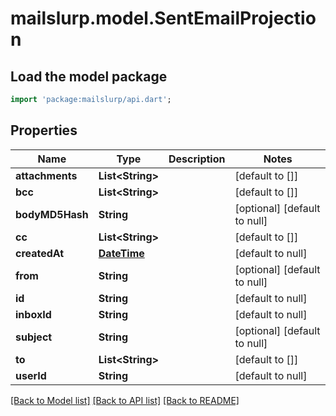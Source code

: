 # mailslurp.model.SentEmailProjection

## Load the model package
```dart
import 'package:mailslurp/api.dart';
```

## Properties
Name | Type | Description | Notes
------------ | ------------- | ------------- | -------------
**attachments** | **List&lt;String&gt;** |  | [default to []]
**bcc** | **List&lt;String&gt;** |  | [default to []]
**bodyMD5Hash** | **String** |  | [optional] [default to null]
**cc** | **List&lt;String&gt;** |  | [default to []]
**createdAt** | [**DateTime**](DateTime) |  | [default to null]
**from** | **String** |  | [optional] [default to null]
**id** | **String** |  | [default to null]
**inboxId** | **String** |  | [default to null]
**subject** | **String** |  | [optional] [default to null]
**to** | **List&lt;String&gt;** |  | [default to []]
**userId** | **String** |  | [default to null]

[[Back to Model list]](../README#documentation-for-models) [[Back to API list]](../README#documentation-for-api-endpoints) [[Back to README]](../README)


